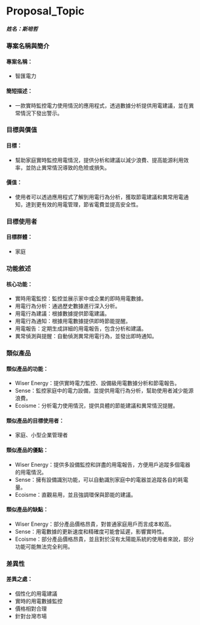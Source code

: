 # Proposal_Topic

##### 姓名：斯培哲

### 專案名稱與簡介

#### 專案名稱：

- 智匯電力

#### 簡短描述：

- 一款實時監控電力使用情況的應用程式，透過數據分析提供用電建議，並在異常情況下發出警示。

### 目標與價值

#### 目標：

- 幫助家庭實時監控用電情況，提供分析和建議以減少浪費、提高能源利用效率，並防止異常情況導致的危險或損失。

#### 價值：

- 使用者可以透過應用程式了解到用電行為分析，獲取節電建議和異常用電通知，達到更有效的用電管理，節省電費並提高安全性。

### 目標使用者

#### 目標群體：

- 家庭

### 功能敘述

#### 核心功能：

- 實時用電監控：監控並展示家中或企業的即時用電數據。
- 用電行為分析：通過歷史數據進行深入分析。
- 用電行為建議：根據數據提供節電建議。
- 用電行為通知：根據用電數據提供即時節能提醒。
- 用電報告：定期生成詳細的用電報告，包含分析和建議。
- 異常偵測與提醒：自動偵測異常用電行為，並發出即時通知。

### 類似產品

#### 類似產品的功能：

- Wiser Energy：提供實時電力監控、設備級用電數據分析和節電報告。
- Sense：監控家庭中的電力設備，並提供用電行為分析，幫助使用者減少能源浪費。
- Ecoisme：分析電力使用情況，提供具體的節能建議和異常情況提醒。

#### 類似產品的目標使用者：

- 家庭、小型企業管理者

#### 類似產品的優點：

- Wiser Energy：提供多設備監控和詳盡的用電報告，方便用戶追蹤多個電器的用電情況。
- Sense：擁有設備識別功能，可以自動識別家庭中的電器並追蹤各自的耗電量。
- Ecoisme：直觀易用，並且強調環保與節能的建議。

#### 類似產品的缺點：

- Wiser Energy：部分產品價格昂貴，對普通家庭用戶而言成本較高。
- Sense：用電數據的更新速度和精確度可能會延遲，影響實時性。
- Ecoisme：部分產品價格昂貴，並且對於沒有太陽能系統的使用者來說，部分功能可能無法完全利用。

### 差異性

#### 差異之處：

- 個性化的用電建議
- 實時的用電數據監控
- 價格相對合理
- 針對台灣市場
